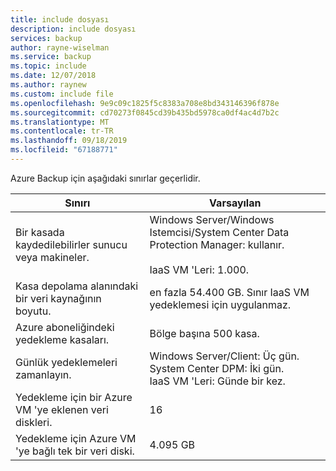```yaml
---
title: include dosyası
description: include dosyası
services: backup
author: rayne-wiselman
ms.service: backup
ms.topic: include
ms.date: 12/07/2018
ms.author: raynew
ms.custom: include file
ms.openlocfilehash: 9e9c09c1825f5c8383a708e8bd343146396f878e
ms.sourcegitcommit: cd70273f0845cd39b435bd5978ca0df4ac4d7b2c
ms.translationtype: MT
ms.contentlocale: tr-TR
ms.lasthandoff: 09/18/2019
ms.locfileid: "67188771"
---
```

Azure Backup için aşağıdaki sınırlar geçerlidir.

| **Sınırı** | **Varsayılan** |
| --- | --- |
| Bir kasada kaydedilebilirler sunucu veya makineler. | Windows Server/Windows Istemcisi/System Center Data Protection Manager: kullanır. <br/><br/> IaaS VM 'Leri: 1.000.  |
| Kasa depolama alanındaki bir veri kaynağının boyutu. |en fazla 54.400 GB. Sınır IaaS VM yedeklemesi için uygulanmaz. |
| Azure aboneliğindeki yedekleme kasaları. |Bölge başına 500 kasa. |
| Günlük yedeklemeleri zamanlayın. |Windows Server/Client: Üç gün.<br/> System Center DPM: İki gün. <br/> IaaS VM 'Leri: Günde bir kez.  |
| Yedekleme için bir Azure VM 'ye eklenen veri diskleri. | 16 |
| Yedekleme için Azure VM 'ye bağlı tek bir veri diski.| 4\.095 GB|
